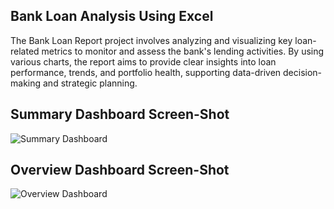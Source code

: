 
## Bank Loan Analysis Using Excel

The Bank Loan Report project involves analyzing and visualizing key loan-related metrics to monitor and assess the bank's lending activities. By using various charts, the report aims to provide clear insights into loan performance, trends, and portfolio health, supporting data-driven decision-making and strategic planning.

## Summary Dashboard Screen-Shot

![Summary Dashboard](https://github.com/user-attachments/assets/9073a913-1b83-4c20-9ce8-a25eb580c89b)

## Overview Dashboard Screen-Shot

![Overview Dashboard](https://github.com/user-attachments/assets/c964992c-c097-4b76-b6ac-1d1208824106)
